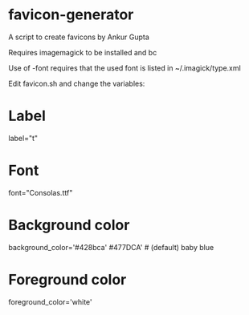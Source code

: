 # favicon-generator

A script to create favicons by Ankur Gupta

Requires imagemagick to be installed and bc

Use of -font requires that the used font is listed in ~/.imagick/type.xml

Edit favicon.sh and change the variables:

# Label
label="t"

# Font
font="Consolas.ttf"

# Background color
background_color='#428bca' #477DCA' # (default) baby blue

# Foreground color
foreground_color='white'
